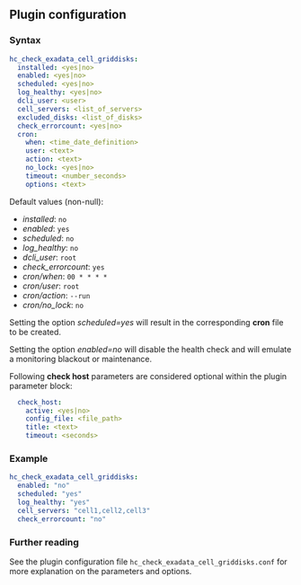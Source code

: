 ## Plugin configuration

### Syntax

```yaml
hc_check_exadata_cell_griddisks:
  installed: <yes|no>    
  enabled: <yes|no>
  scheduled: <yes|no>
  log_healthy: <yes|no>
  dcli_user: <user>
  cell_servers: <list_of_servers>
  excluded_disks: <list_of_disks>
  check_errorcount: <yes|no>
  cron:
    when: <time_date_definition>
    user: <text>
    action: <text>
    no_lock: <yes|no>
    timeout: <number_seconds>
    options: <text>  
```

Default values (non-null):
* *installed*: `no`
* *enabled*: `yes`
* *scheduled*: `no`
* *log_healthy*: `no`
* *dcli_user*: `root`
* *check_errorcount*: `yes`
* *cron/when*: `00 * * * *`
* *cron/user*: `root`
* *cron/action*: `--run`
* *cron/no_lock*: `no`

Setting the option *scheduled=yes* will result in the corresponding **cron** file to be created.

Setting the option *enabled=no* will disable the health check and will emulate a monitoring blackout or maintenance.

Following **check host** parameters are considered optional within the plugin parameter block:

```yaml
  check_host:
    active: <yes|no>
    config_file: <file_path>
    title: <text>
    timeout: <seconds>
```

### Example

```yaml
hc_check_exadata_cell_griddisks:
  enabled: "no"
  scheduled: "yes"
  log_healthy: "yes"
  cell_servers: "cell1,cell2,cell3"
  check_errorcount: "no"
```

### Further reading

See the plugin configuration file `hc_check_exadata_cell_griddisks.conf` for more explanation on the parameters and options.
